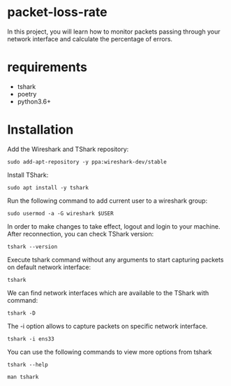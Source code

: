 # packet-loss-rate

In this project, you will learn how to monitor packets passing through your network interface and calculate the percentage of errors.

# requirements

- tshark
- poetry
- python3.6+

# Installation

Add the Wireshark and TShark repository:

`sudo add-apt-repository -y ppa:wireshark-dev/stable`

Install TShark:

`sudo apt install -y tshark`

Run the following command to add current user to a wireshark group:

`sudo usermod -a -G wireshark $USER`

In order to make changes to take effect, logout and login to your machine. After reconnection, you can check TShark version:

`tshark --version`

Execute tshark command without any arguments to start capturing packets on default network interface:

`tshark`

We can find network interfaces which are available to the TShark with command:

`tshark -D`

The -i option allows to capture packets on specific network interface.

`tshark -i ens33`

You can use the following commands to view more options from tshark

`tshark --help`

`man tshark`